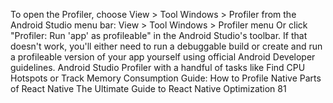To open the Profiler, choose View > Tool Windows > Profiler from the Android Studio 
menu bar:
View > Tool Windows > Profiler menu
Or click "Profiler: Run 'app' as profileable" in the Android Studio's toolbar. If that doesn't 
work, you'll either need to run a debuggable build or create and run a profileable version of 
your app yourself using official Android Developer guidelines.
Android Studio Profiler with a handful of tasks like Find CPU Hotspots or Track Memory Consumption
Guide: How to Profile Native Parts of React Native
The Ultimate Guide to React Native Optimization
81